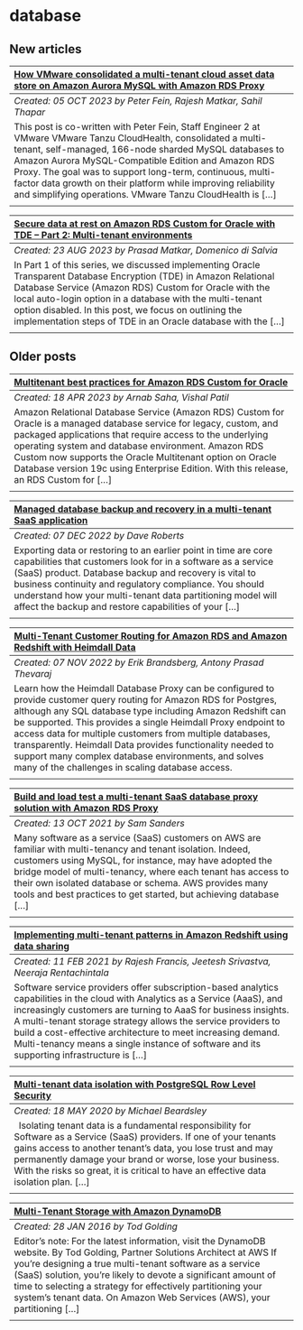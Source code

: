 # database

## New articles

| [How VMware consolidated a multi-tenant cloud asset data store on Amazon Aurora MySQL with Amazon RDS Proxy](https://aws.amazon.com/blogs/database/how-vmware-consolidated-a-multi-tenant-cloud-asset-data-store-on-amazon-aurora-mysql-with-amazon-rds-proxy/) |
|:----------|
| *Created: 05 OCT 2023 by Peter Fein, Rajesh Matkar, Sahil Thapar* | 
| This post is co-written with Peter Fein, Staff Engineer 2 at VMware VMware Tanzu CloudHealth, consolidated a multi-tenant, self-managed, 166-node sharded MySQL databases to Amazon Aurora MySQL-Compatible Edition and Amazon RDS Proxy. The goal was to support long-term, continuous, multi-factor data growth on their platform while improving reliability and simplifying operations. VMware Tanzu CloudHealth is […] | 
|  | 

| [Secure data at rest on Amazon RDS Custom for Oracle with TDE – Part 2: Multi-tenant environments](https://aws.amazon.com/blogs/database/secure-data-at-rest-on-amazon-rds-custom-for-oracle-with-tde-part-2-multi-tenant-environments/) |
|:----------|
| *Created: 23 AUG 2023 by Prasad Matkar, Domenico di Salvia* | 
| In Part 1 of this series, we discussed implementing Oracle Transparent Database Encryption (TDE) in Amazon Relational Database Service (Amazon RDS) Custom for Oracle with the local auto-login option in a database with the multi-tenant option disabled. In this post, we focus on outlining the implementation steps of TDE in an Oracle database with the […] | 
|  | 

## Older posts
| [Multitenant best practices for Amazon RDS Custom for Oracle](https://aws.amazon.com/blogs/database/multitenant-best-practices-for-amazon-rds-custom-for-oracle/) |
|:----------|
| *Created: 18 APR 2023 by Arnab Saha, Vishal Patil* | 
| Amazon Relational Database Service (Amazon RDS) Custom for Oracle is a managed database service for legacy, custom, and packaged applications that require access to the underlying operating system and database environment. Amazon RDS Custom now supports the Oracle Multitenant option on Oracle Database version 19c using Enterprise Edition. With this release, an RDS Custom for […] | 
|  | 

| [Managed database backup and recovery in a multi-tenant SaaS application](https://aws.amazon.com/blogs/database/managed-database-backup-and-recovery-in-a-multi-tenant-saas-application/) |
|:----------|
| *Created: 07 DEC 2022 by Dave Roberts* | 
| Exporting data or restoring to an earlier point in time are core capabilities that customers look for in a software as a service (SaaS) product. Database backup and recovery is vital to business continuity and regulatory compliance. You should understand how your multi-tenant data partitioning model will affect the backup and restore capabilities of your […] | 
|  | 

| [Multi-Tenant Customer Routing for Amazon RDS and Amazon Redshift with Heimdall Data](https://aws.amazon.com/blogs/apn/multi-tenant-customer-routing-for-amazon-rds-and-amazon-redshift-with-heimdall-data/) |
|:----------|
| *Created: 07 NOV 2022 by Erik Brandsberg, Antony Prasad Thevaraj* | 
| Learn how the Heimdall Database Proxy can be configured to provide customer query routing for Amazon RDS for Postgres, although any SQL database type including Amazon Redshift can be supported. This provides a single Heimdall Proxy endpoint to access data for multiple customers from multiple databases, transparently. Heimdall Data provides functionality needed to support many complex database environments, and solves many of the challenges in scaling database access. | 
|  | 

| [Build and load test a multi-tenant SaaS database proxy solution with Amazon RDS Proxy](https://aws.amazon.com/blogs/database/build-and-load-test-a-multi-tenant-saas-database-proxy-solution-with-amazon-rds-proxy/) |
|:----------|
| *Created: 13 OCT 2021 by Sam Sanders* | 
| Many software as a service (SaaS) customers on AWS are familiar with multi-tenancy and tenant isolation. Indeed, customers using MySQL, for instance, may have adopted the bridge model of multi-tenancy, where each tenant has access to their own isolated database or schema. AWS provides many tools and best practices to get started, but achieving database […] | 
|  | 

| [Implementing multi-tenant patterns in Amazon Redshift using data sharing](https://aws.amazon.com/blogs/big-data/implementing-multi-tenant-patterns-in-amazon-redshift-using-data-sharing/) |
|:----------|
| *Created: 11 FEB 2021 by Rajesh Francis, Jeetesh Srivastva, Neeraja Rentachintala* | 
| Software service providers offer subscription-based analytics capabilities in the cloud with Analytics as a Service (AaaS), and increasingly customers are turning to AaaS for business insights. A multi-tenant storage strategy allows the service providers to build a cost-effective architecture to meet increasing demand. Multi-tenancy means a single instance of software and its supporting infrastructure is […] | 
|  | 

| [Multi-tenant data isolation with PostgreSQL Row Level Security](https://aws.amazon.com/blogs/database/multi-tenant-data-isolation-with-postgresql-row-level-security/) |
|:----------|
| *Created: 18 MAY 2020 by Michael Beardsley* | 
|   Isolating tenant data is a fundamental responsibility for Software as a Service (SaaS) providers. If one of your tenants gains access to another tenant’s data, you lose trust and may permanently damage your brand or worse, lose your business. With the risks so great, it is critical to have an effective data isolation plan. […] | 
|  | 

| [Multi-Tenant Storage with Amazon DynamoDB](https://aws.amazon.com/blogs/apn/multi-tenant-storage-with-amazon-dynamodb/) |
|:----------|
| *Created: 28 JAN 2016 by Tod Golding* | 
| Editor’s note: For the latest information, visit the DynamoDB website. By Tod Golding, Partner Solutions Architect at AWS If you’re designing a true multi-tenant software as a service (SaaS) solution, you’re likely to devote a significant amount of time to selecting a strategy for effectively partitioning your system’s tenant data. On Amazon Web Services (AWS), your partitioning […] | 
|  | 

